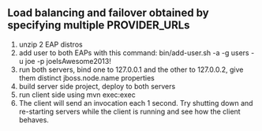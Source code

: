 ## Load balancing and failover obtained by specifying multiple PROVIDER_URLs                                                                                                                                                                    


1. unzip 2 EAP distros
2. add user to both EAPs with this command:  bin/add-user.sh -a -g users -u joe -p joeIsAwesome2013!
3. run both servers, bind one to 127.0.0.1 and the other to 127.0.0.2, give them distinct jboss.node.name properties
4. build server side project, deploy to both servers
5. run client side using mvn exec:exec
6. The client will send an invocation each 1 second. 
Try shutting down and re-starting servers while the client is running and see how the client behaves. 

